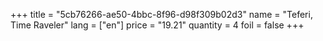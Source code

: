 +++
title = "5cb76266-ae50-4bbc-8f96-d98f309b02d3"
name = "Teferi, Time Raveler"
lang = ["en"]
price = "19.21"
quantity = 4
foil = false
+++

